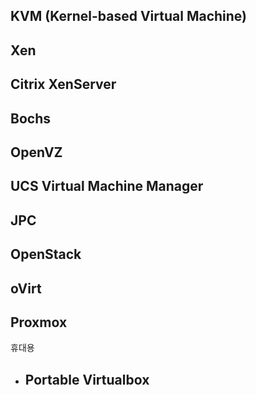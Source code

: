 
## KVM (Kernel-based Virtual Machine)
## Xen
## Citrix XenServer
## Bochs
## OpenVZ
## UCS Virtual Machine Manager
## JPC
## OpenStack
## oVirt
## Proxmox 


휴대용
- ## Portable Virtualbox

